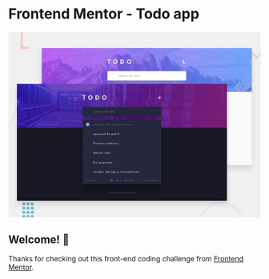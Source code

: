 # Frontend Mentor - Todo app

![Design preview for the Todo app coding challenge](./design/desktop-preview.jpg)

## Welcome! 👋

Thanks for checking out this front-end coding challenge from [Frontend Mentor](https://www.frontendmentor.io).



